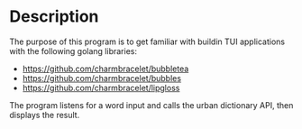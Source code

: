 # Description
The purpose of this program is to get familiar with buildin TUI applications with the following golang libraries:

- https://github.com/charmbracelet/bubbletea
- https://github.com/charmbracelet/bubbles
- https://github.com/charmbracelet/lipgloss

The program listens for a word input and calls the urban dictionary API, then displays the result.
